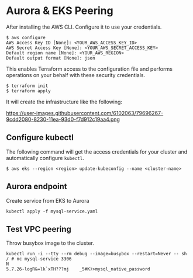 # Aurora & EKS Peering

After installing the AWS CLI. Configure it to use your credentials.

```shell
$ aws configure
AWS Access Key ID [None]: <YOUR_AWS_ACCESS_KEY_ID>
AWS Secret Access Key [None]: <YOUR_AWS_SECRET_ACCESS_KEY>
Default region name [None]: <YOUR_AWS_REGION>
Default output format [None]: json
```

This enables Terraform access to the configuration file and performs operations on your behalf with these security credentials.


```shell
$ terraform init
$ terraform apply
```

It will create the infrastructure like the following: 

https://user-images.githubusercontent.com/6102063/79696267-9cdd2080-8230-11ea-93d0-f7d912c19aa4.png

## Configure kubectl

The following command will get the access credentials for your cluster and automatically
configure `kubectl`.

```shell
$ aws eks --region <region> update-kubeconfig --name <cluster-name>
```

## Aurora endpoint

Create service from EKS to Aurora

```
kubectl apply -f mysql-service.yaml
```

## Test VPC peering

Throw busybox image to the cluster. 

```
kubectl run -i --tty --rm debug --image=busybox --restart=Never -- sh
/ # nc mysql-service 3306
N
5.7.26-logR&=lk`xTH???mj    _5#K)>mysql_native_password
```
